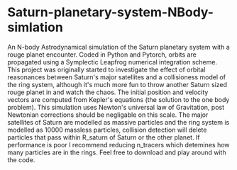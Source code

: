 # Saturn-planetary-system-NBody-simlation
An N-body Astrodynamical simulation of the Saturn planetary system with a rouge planet encounter. 
Coded in Python and Pytorch, orbits are propagated using a Symplectic Leapfrog numerical integration scheme.
This project was originally started to investigate the effect of orbital reasonances between Saturn's major satellites and a collisioness model of the ring system, although it's much more fun to throw another Saturn sized rouge planet in and watch the chaos.
The initial position and velocity vectors are computed from Kepler's equations (the solution to the one body problem).
This simulation uses Newton's universal law of Gravitation, post Newtonian corrections should be negligable on this scale.
The major satellites of Saturn are modelled as massive particles and the ring system is modelled as 10000 massless particles, collision detection will delete particles that pass within R_saturn of Saturn or the other planet. 
If performance is poor I recommend reducing n_tracers which detemines how many particles are in the rings.
Feel free to download and play around with the code.
